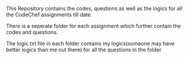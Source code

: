 This Repository contains the codes, questions as well as the logics for all the CodeChef assignments till date.


There is a seperate folder for each assignment which further contain the codes and questions.

The logic.txt file in each folder contains my logics(someone may have better logics than me out there) for all the questions in the folder



